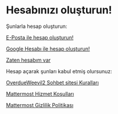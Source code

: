 # Hesabınızı oluşturun!
Şunlarla hesap oluşturun:

[E-Posta ile hesap oluşturun!](https://overdueweevil2.cloud.mattermost.com/signup_email)

[Google Hesabı ile hesap oluşturun!](https://overdueweevil2.cloud.mattermost.com/oauth/google/signup)

[Zaten hesabım var](https://overdueweevil2.cloud.mattermost.com/login)

Hesap açarak şunları kabul etmiş olursunuz:

[OverdueWeevil2 Sohbet sitesi Kuralları](https://github.com/OV2-SSMOOP/.OV2-SSMOOP/blob/main/README.md#kurallar)

[Mattermost Hizmet Koşulları](https://about.mattermost.com/default-terms/)

[Mattermost Gizlilik Politikası](https://about.mattermost.com/default-privacy-policy/)
